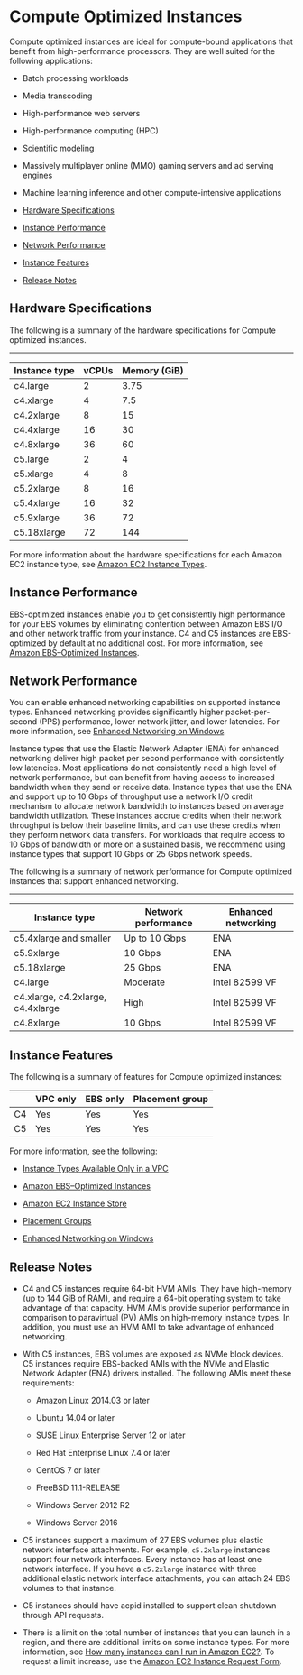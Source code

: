 # Compute Optimized Instances<a name="compute-optimized-instances"></a>

Compute optimized instances are ideal for compute\-bound applications that benefit from high\-performance processors\. They are well suited for the following applications:

+ Batch processing workloads

+ Media transcoding

+ High\-performance web servers

+ High\-performance computing \(HPC\)

+ Scientific modeling

+ Massively multiplayer online \(MMO\) gaming servers and ad serving engines

+ Machine learning inference and other compute\-intensive applications


+ [Hardware Specifications](#compute-instances-hardware)
+ [Instance Performance](#compute-performance)
+ [Network Performance](#compute-network-performance)
+ [Instance Features](#compute-instances-features)
+ [Release Notes](#compute-instance-limits)

## Hardware Specifications<a name="compute-instances-hardware"></a>

The following is a summary of the hardware specifications for Compute optimized instances\.


****  

| Instance type | vCPUs | Memory \(GiB\) | 
| --- | --- | --- | 
| c4\.large | 2 | 3\.75 | 
| c4\.xlarge | 4 | 7\.5 | 
| c4\.2xlarge | 8 | 15 | 
| c4\.4xlarge | 16 | 30 | 
| c4\.8xlarge | 36 | 60 | 
| c5\.large | 2 | 4 | 
| c5\.xlarge | 4 | 8 | 
| c5\.2xlarge | 8 | 16 | 
| c5\.4xlarge | 16 | 32 | 
| c5\.9xlarge | 36 | 72 | 
| c5\.18xlarge | 72 | 144 | 

For more information about the hardware specifications for each Amazon EC2 instance type, see [Amazon EC2 Instance Types](https://aws.amazon.com/ec2/instance-types/)\.

## Instance Performance<a name="compute-performance"></a>

EBS\-optimized instances enable you to get consistently high performance for your EBS volumes by eliminating contention between Amazon EBS I/O and other network traffic from your instance\. C4 and C5 instances are EBS\-optimized by default at no additional cost\. For more information, see [Amazon EBS–Optimized Instances](EBSOptimized.md)\.

## Network Performance<a name="compute-network-performance"></a>

You can enable enhanced networking capabilities on supported instance types\. Enhanced networking provides significantly higher packet\-per\-second \(PPS\) performance, lower network jitter, and lower latencies\. For more information, see [Enhanced Networking on Windows](enhanced-networking.md)\.

Instance types that use the Elastic Network Adapter \(ENA\) for enhanced networking deliver high packet per second performance with consistently low latencies\. Most applications do not consistently need a high level of network performance, but can benefit from having access to increased bandwidth when they send or receive data\. Instance types that use the ENA and support up to 10 Gbps of throughput use a network I/O credit mechanism to allocate network bandwidth to instances based on average bandwidth utilization\. These instances accrue credits when their network throughput is below their baseline limits, and can use these credits when they perform network data transfers\. For workloads that require access to 10 Gbps of bandwidth or more on a sustained basis, we recommend using instance types that support 10 Gbps or 25 Gbps network speeds\.

The following is a summary of network performance for Compute optimized instances that support enhanced networking\.


****  

| Instance type | Network performance | Enhanced networking | 
| --- | --- | --- | 
| c5\.4xlarge and smaller | Up to 10 Gbps | ENA | 
| c5\.9xlarge | 10 Gbps | ENA | 
| c5\.18xlarge | 25 Gbps | ENA | 
| c4\.large | Moderate | Intel 82599 VF | 
| c4\.xlarge, c4\.2xlarge, c4\.4xlarge | High | Intel 82599 VF | 
| c4\.8xlarge | 10 Gbps | Intel 82599 VF | 

## Instance Features<a name="compute-instances-features"></a>

The following is a summary of features for Compute optimized instances:


|  | VPC only | EBS only | Placement group | 
| --- | --- | --- | --- | 
|  C4  |  Yes  |  Yes  |  Yes  | 
|  C5  |  Yes  |  Yes  |  Yes  | 

For more information, see the following:

+ [Instance Types Available Only in a VPC](using-vpc.md#vpc-only-instance-types)

+ [Amazon EBS–Optimized Instances](EBSOptimized.md)

+ [Amazon EC2 Instance Store](InstanceStorage.md)

+ [Placement Groups](placement-groups.md)

+ [Enhanced Networking on Windows](enhanced-networking.md)

## Release Notes<a name="compute-instance-limits"></a>

+ C4 and C5 instances require 64\-bit HVM AMIs\. They have high\-memory \(up to 144 GiB of RAM\), and require a 64\-bit operating system to take advantage of that capacity\. HVM AMIs provide superior performance in comparison to paravirtual \(PV\) AMIs on high\-memory instance types\. In addition, you must use an HVM AMI to take advantage of enhanced networking\.

+ With C5 instances, EBS volumes are exposed as NVMe block devices\. C5 instances require EBS\-backed AMIs with the NVMe and Elastic Network Adapter \(ENA\) drivers installed\. The following AMIs meet these requirements:

  + Amazon Linux 2014\.03 or later

  + Ubuntu 14\.04 or later

  + SUSE Linux Enterprise Server 12 or later

  + Red Hat Enterprise Linux 7\.4 or later

  + CentOS 7 or later

  + FreeBSD 11\.1\-RELEASE

  + Windows Server 2012 R2

  + Windows Server 2016

+ C5 instances support a maximum of 27 EBS volumes plus elastic network interface attachments\. For example, `c5.2xlarge` instances support four network interfaces\. Every instance has at least one network interface\. If you have a `c5.2xlarge` instance with three additional elastic network interface attachments, you can attach 24 EBS volumes to that instance\.

+ C5 instances should have acpid installed to support clean shutdown through API requests\.

+ There is a limit on the total number of instances that you can launch in a region, and there are additional limits on some instance types\. For more information, see [How many instances can I run in Amazon EC2?](https://aws.amazon.com/ec2/faqs/#How_many_instances_can_I_run_in_Amazon_EC2)\. To request a limit increase, use the [Amazon EC2 Instance Request Form](https://console.aws.amazon.com/support/home#/case/create?issueType=service-limit-increase&limitType=service-code-ec2-instances)\.
